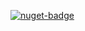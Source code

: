[![nuget-badge](https://img.shields.io/badge/nuget-active-blue.svg)](https://www.nuget.org/packages/NequeoDataSqliteProvider)
